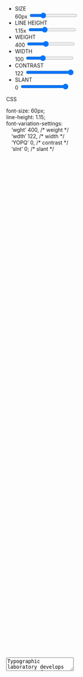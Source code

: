 <div id="sliders">
  <ul class="SG_smallcaps">
    <li>SIZE</li> <span class="slider_size_val">60px</span>
      <input id="slider_size" type="range" min="12" max="200" value="60" step="1">
    <li>LINE HEIGHT</li> <span class="slider_lineheight_val">1.15x</span>
      <input id="slider_lineheight" type="range" min="0.75" max="2" value="1.15" step="0.05">
    <li>WEIGHT</li> <span class="slider_weight_val">400</span>
      <input id="slider_weight" type="range" min="100" max="900" value="400" step="1">
    <li>WIDTH</li> <span class="slider_width_val">100</span>
      <input id="slider_width" type="range" min="50" max="200" value="100" step="1">
    <li>CONTRAST</li> <span class="slider_contrast_val">122</span>
      <input id="slider_contrast" type="range" min="18" max="122" value="122" step="1">
    <li>SLANT</li> <span class="slider_slant_val">0</span>
      <input id="slider_slant" type="range" min="-10" max="0" value="0" step="1">
  </ul>
</div>

<div id="css">
  <p class="SG_smallcaps">CSS</p>
  <div class="css_code">
    <p>font-size: <span class="slider_size_val">60px</span>;<br>
    line-height: <span class="slider_lineheight_val">1.15</span>;<br>
    font-variation-settings:<br>
    &emsp;‘wght’ <span class="slider_weight_val">400</span>, <span class="css_comment">/* weight */</span><br>
    &emsp;‘wdth’ <span class="slider_width_val">122</span>, <span class="css_comment">/* width */</span><br>
    &emsp;‘YOPQ’ <span class="slider_contrast_val">0</span>, <span class="css_comment">/* contrast */</span><br>
    &emsp;‘slnt’ <span class="slider_slant_val">0</span>; <span class="css_comment">/* slant */</span></p>
  </div>
</div>

<div id="text_input">
  <svg class="align" id="align_left" xmlns="http://www.w3.org/2000/svg" viewBox="0 0 18.18 16"><defs><style>.cls-1{stroke-miterlimit:10;stroke-width:2px;}</style></defs><g id="Layer_2" data-name="Layer 2"><g id="Layer_1-2" data-name="Layer 1"><line class="cls-1" x1="0.11" y1="1" x2="18.18" y2="1"/><line class="cls-1" y1="5.67" x2="13.69" y2="5.67"/><line class="cls-1" y1="10.33" x2="18.06" y2="10.33"/><line class="cls-1" y1="15" x2="13.69" y2="15"/></g></g></svg>  
  <svg class="align" id="align_center" xmlns="http://www.w3.org/2000/svg" viewBox="0 0 18.06 16"><defs><style>.cls-1{stroke-miterlimit:10;stroke-width:2px;}</style></defs><g id="Layer_2" data-name="Layer 2"><g id="Layer_1-2" data-name="Layer 1"><line class="cls-1" y1="1" x2="18.06" y2="1"/><line class="cls-1" x1="2.19" y1="5.67" x2="15.88" y2="5.67"/><line class="cls-1" y1="10.33" x2="18.06" y2="10.33"/><line class="cls-1" x1="2.19" y1="15" x2="15.88" y2="15"/></g></g></svg>
  <svg class="align" id="align_right" xmlns="http://www.w3.org/2000/svg" viewBox="0 0 18.06 16"><defs><style>.cls-1{stroke-miterlimit:10;stroke-width:2px;}</style></defs><g id="Layer_2" data-name="Layer 2"><g id="Layer_1-2" data-name="Layer 1"><line class="cls-1" y1="1" x2="18.06" y2="1"/><line class="cls-1" x1="4.38" y1="5.67" x2="18.06" y2="5.67"/><line class="cls-1" y1="10.33" x2="18.06" y2="10.33"/><line class="cls-1" x1="4.38" y1="15" x2="18.06" y2="15"/></g></g></svg>
  <textarea spellcheck="false">Typographic laboratory develops mutant typeface resistant to antitypotics!</textarea>
</div>
